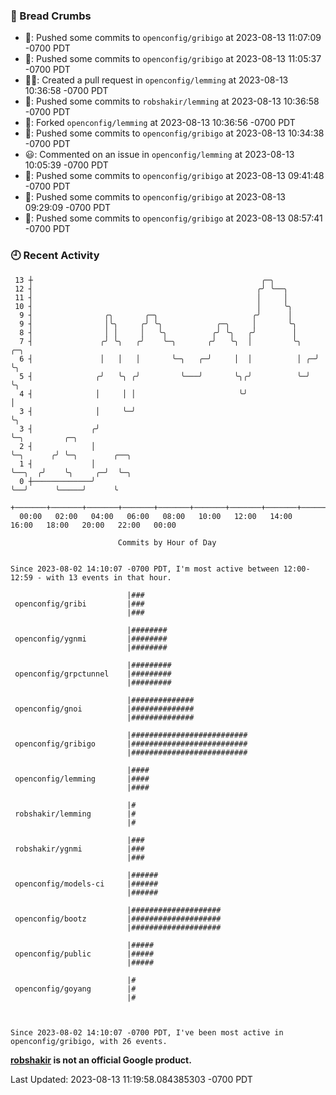 ### 🍞 Bread Crumbs

 * 🚢: Pushed some commits to `openconfig/gribigo` at 2023-08-13 11:07:09 -0700 PDT
 * 🚢: Pushed some commits to `openconfig/gribigo` at 2023-08-13 11:05:37 -0700 PDT
 * ✍🏼: Created a pull request in `openconfig/lemming` at 2023-08-13 10:36:58 -0700 PDT
 * 🚢: Pushed some commits to `robshakir/lemming` at 2023-08-13 10:36:58 -0700 PDT
 * 🍴: Forked `openconfig/lemming` at 2023-08-13 10:36:56 -0700 PDT
 * 🚢: Pushed some commits to `openconfig/gribigo` at 2023-08-13 10:34:38 -0700 PDT
 * 😃: Commented on an issue in `openconfig/lemming` at 2023-08-13 10:05:39 -0700 PDT
 * 🚢: Pushed some commits to `openconfig/gribigo` at 2023-08-13 09:41:48 -0700 PDT
 * 🚢: Pushed some commits to `openconfig/gribigo` at 2023-08-13 09:29:09 -0700 PDT
 * 🚢: Pushed some commits to `openconfig/gribigo` at 2023-08-13 08:57:41 -0700 PDT

### 🕘 Recent Activity
```
 13 ┼                                                   ╭─╮
 12 ┤                                                  ╭╯ ╰──╮
 11 ┤                                                  │     │
 10 ┤                                                  │     ╰╮
  9 ┤                ╭╮       ╭─╮                     ╭╯      │
  9 ┤                │╰╮     ╭╯ ╰╮            ╭─╮     │       ╰╮
  8 ┤                │ │     │   ╰╮          ╭╯ ╰╮   ╭╯        │
  7 ┤               ╭╯ ╰╮   ╭╯    ╰─╮       ╭╯   ╰╮  │         ╰╮   ╭─╮
  6 ┤               │   │   │       ╰─╮   ╭─╯     │  │          │ ╭─╯ ╰╮
  5 ┤              ╭╯   ╰╮ ╭╯         ╰───╯       ╰╮╭╯          ╰─╯    ╰╮
  4 ┤              │     │ │                       ╰╯                   │
  3 ┤              │     ╰─╯                                            ╰╮
  3 ┤             ╭╯                                                     ╰─╮         ╭─╮
  2 ┤             │                                                        ╰─╮      ╭╯ ╰─╮        ╭──╮
  1 ┤             │                                                          ╰──╮  ╭╯    ╰╮     ╭─╯  ╰─╮
  0 ┼─────────────╯                                                             ╰──╯      ╰─────╯      ╰
    +───────+───────+───────+───────+───────+───────+───────+───────+───────+───────+───────+───────+────
  00:00   02:00   04:00   06:00   08:00   10:00   12:00   14:00   16:00   18:00   20:00   22:00   00:00   

						Commits by Hour of Day


Since 2023-08-02 14:10:07 -0700 PDT, I'm most active between 12:00-12:59 - with 13 events in that hour.

```



```
                          |###
 openconfig/gribi         |###
                          |###

                          |########
 openconfig/ygnmi         |########
                          |########

                          |#########
 openconfig/grpctunnel    |#########
                          |#########

                          |##############
 openconfig/gnoi          |##############
                          |##############

                          |##########################
 openconfig/gribigo       |##########################
                          |##########################

                          |####
 openconfig/lemming       |####
                          |####

                          |#
 robshakir/lemming        |#
                          |#

                          |###
 robshakir/ygnmi          |###
                          |###

                          |######
 openconfig/models-ci     |######
                          |######

                          |####################
 openconfig/bootz         |####################
                          |####################

                          |#####
 openconfig/public        |#####
                          |#####

                          |#
 openconfig/goyang        |#
                          |#



Since 2023-08-02 14:10:07 -0700 PDT, I've been most active in openconfig/gribigo, with 26 events.

```
**[robshakir](mailto:robjs@google.com) is not an official Google product.**  


Last Updated: 2023-08-13 11:19:58.084385303 -0700 PDT
